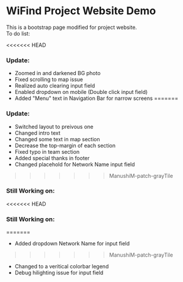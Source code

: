 # WiFind Project Website Demo
This is a bootstrap page modified for project website.  
To do list:  

<<<<<<< HEAD

### Update:

* Zoomed in and darkened BG photo
* Fixed scrolling to map issue
* Realized auto clearing input field
* Enabled dropdown on mobile (Double click input field)
* Added "Menu" text in Navigation Bar for narrow screens
=======
### Update:

* Switched layout to preivous one
* Changed intro text
* Changed some text in map section
* Decrease the top-margin of each section
* Fixed typo in team section 
* Added special thanks in footer
* Changed placehold for Network Name input field


>>>>>>> ManushiM-patch-grayTile

### Still Working on: 

<<<<<<< HEAD
### Still Working on: 

=======
* Added dropdown Network Name for input field
>>>>>>> ManushiM-patch-grayTile
* Changed to a veritical colorbar legend
* Debug hilighting issue for input field 